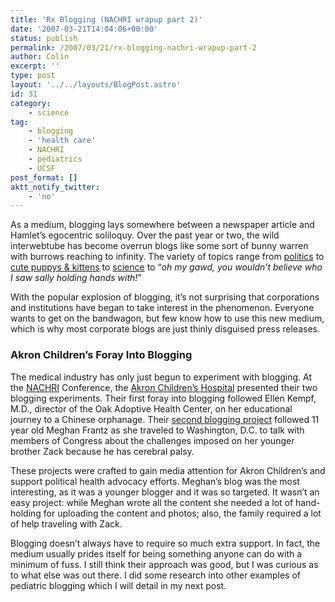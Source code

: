 ```yaml
---
title: 'Rx Blogging (NACHRI wrapup part 2)'
date: '2007-03-21T14:04:06+00:00'
status: publish
permalink: /2007/03/21/rx-blogging-nachri-wrapup-part-2
author: Colin
excerpt: ''
type: post
layout: '../../layouts/BlogPost.astro'
id: 31
category:
    - science
tag:
    - blogging
    - 'health care'
    - NACHRI
    - pediatrics
    - UCSF
post_format: []
aktt_notify_twitter:
    - 'no'
---
```

As a medium, blogging lays somewhere between a newspaper article and Hamlet’s egocentric soliloquy. Over the past year or two, the wild interwebtube has become overrun blogs like some sort of bunny warren with burrows reaching to infinity. The variety of topics range from [politics](https://dailykos.com/) to [cute puppys &amp; kittens](https://cuteoverload.com/) to [science](https://scienceblogs.com/) to “*oh my gawd, you wouldn’t believe who I saw sally holding hands with!*”

With the popular explosion of blogging, it’s not surprising that corporations and institutions have began to take interest in the phenomenon. Everyone wants to get on the bandwagon, but few know how to use this new medium, which is why most corporate blogs are just thinly disguised press releases.

### Akron Children’s Foray Into Blogging

The medical industry has only just begun to experiment with blogging. At the [NACHRI](https://www.childrenshospitals.net) Conference, the [Akron Children’s Hospital](https://www.akronchildrens.org/) presented their two blogging experiments. Their <ahref title="  	
Blog of Trip to Chinese Orphanage">first foray into blogging followed Ellen Kempf, M.D., director of the Oak Adoptive Health Center, on her educational journey to a Chinese orphanage. Their [second blogging project](https://www.akronchildrens.org/cms/site/0ddffade326f7885/index.html "  	
Meghan's Blog From Washington, DC") followed 11 year old Meghan Frantz as she traveled to Washington, D.C. to talk with members of Congress about the challenges imposed on her younger brother Zack because he has cerebral palsy.</ahref>

These projects were crafted to gain media attention for Akron Children’s and support political health advocacy efforts. Meghan’s blog was the most interesting, as it was a younger blogger and it was so targeted. It wasn’t an easy project: while Meghan wrote all the content she needed a lot of hand-holding for uploading the content and photos; also, the family required a lot of help traveling with Zack.

Blogging doesn’t always have to require so much extra support. In fact, the medium usually prides itself for being something anyone can do with a minimum of fuss. I still think their approach was good, but I was curious as to what else was out there. I did some research into other examples of pediatric blogging which I will detail in my next post.